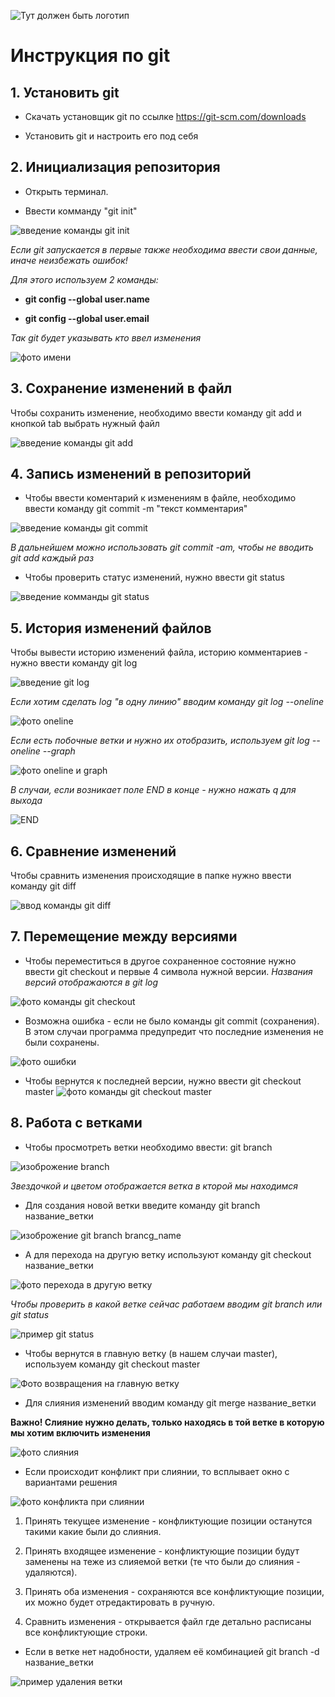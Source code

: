 ![Тут должен быть логотип](logo.png)

# Инструкция по git

## 1. Установить git

* Скачать установщик git по ссылке https://git-scm.com/downloads

* Установить git и настроить его под себя

## 2. Инициализация репозитория

* Открыть терминал. 

* Ввести комманду "git init"

![введение команды git init](gitinit.jpg)

*Если git запускается в первые также необходима ввести свои данные, иначе неизбежать ошибок!*

*Для этого используем 2 команды:*

* __git config --global user.name__

* __git config --global user.email__

*Так git будет указывать кто ввел изменения*

![фото имени](name.jpg)

## 3. Сохранение изменений в файл

Чтобы сохранить изменение, необходимо ввести команду git add и кнопкой tab выбрать нужный файл

![введение команды git add](gitadd.jpg)

## 4. Запись изменений в репозиторий

* Чтобы ввести коментарий к изменениям в файле, необходимо ввести команду git commit -m "текст комментария"

![введение команды git commit](gitcommit.jpg)

*В дальнейшем можно использовать git commit -am, чтобы не вводить git add каждый раз*

* Чтобы проверить статус изменений, нужно ввести git status

![введение комманды git status](gitstatus.jpg)

## 5. История изменений файлов

Чтобы вывести историю изменений файла, историю комментариев - нужно ввести команду git log

![введение git log](gitlog.jpg)

*Если хотим сделать log "в одну линию" вводим команду git log --oneline*

![фото oneline](oneline.jpg)

*Если есть побочные ветки и нужно их отобразить, используем git log --oneline --graph*

![фото oneline и graph](onelineENDgraph.jpg)

*В случаи, если возникает поле END в конце - нужно нажать q для выхода*

![END](END.jpg)

## 6. Сравнение изменений

Чтобы сравнить изменения происходящие в папке нужно ввести команду git diff

![ввод команды git diff](gitdiff.jpg)

## 7. Перемещение между версиями

 * Чтобы переместиться в другое сохраненное состояние нужно ввести git checkout и первые 4 символа нужной версии. *Названия версий отображаются в git log*

![фото команды git checkout](gitcheckout.jpg)

 * Возможна ошибка - если не было команды git commit (сохранения). В этом случаи программа предупредит что последние изменения не были сохранены.

![фото ошибки](error.jpg)

 * Чтобы вернутся к последней версии, нужно ввести git checkout master
 ![фото команды git checkout master](gitchecM.jpg)

## 8. Работа с ветками

* Чтобы просмотреть ветки необходимо ввести: git branch

![изоброжение branch](branch.jpg)

*Звездочкой и цветом отображается ветка в кторой мы находимся*

* Для создания новой ветки введите команду git branch название_ветки

![изоброжение git branch brancg_name](branch_name.jpg)

* А для перехода на другую ветку используют команду git checkout название_ветки

![фото перехода в другую ветку](check_branch_name.jpg)

*Чтобы проверить в какой ветке сейчас работаем вводим git branch или git status*

![пример git status](status.jpg)

* Чтобы вернутся в главную ветку (в нашем случаи master), используем команду git checkout master

![Фото возвращения на главную ветку](checkoutMaster.jpg)

* Для слияния изменений вводим команду git merge название_ветки 

**Важно! Слияние нужно делать, только находясь в той ветке в которую мы хотим включить изменения**

![фото слияния](merge.jpg)

  * Если происходит конфликт при слиянии, то всплывает окно с вариантами решения

  ![фото конфликта при слиянии](conflict.jpg)

  1. Принять текущее изменение - конфликтующие позиции останутся такими какие были до слияния.

  2. Принять входящее изменение - конфликтующие позиции будут заменены на теже из слияемой ветки (те что были до слияния - удаляются).

  3. Принять оба изменения - сохраняются все конфликтующие позиции, их можно будет отредактировать в ручную.

  4. Сравнить изменения - открывается файл где детально расписаны все конфликтующие строки. 

* Если в ветке нет надобности, удаляем её комбинацией git branch -d название_ветки

![пример удаления ветки](deleteBranch.jpg)

